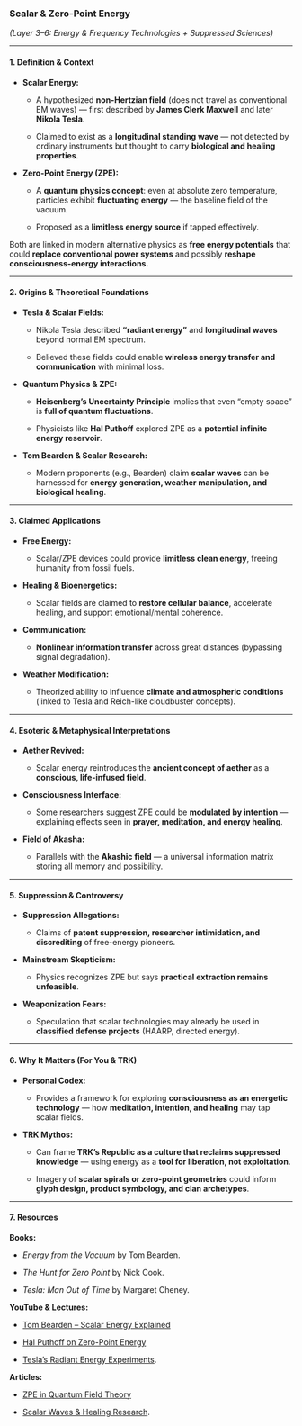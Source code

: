 ### **Scalar & Zero-Point Energy**

_(Layer 3–6: Energy & Frequency Technologies + Suppressed Sciences)_

---

#### **1. Definition & Context**

- **Scalar Energy:**
    
    - A hypothesized **non-Hertzian field** (does not travel as conventional EM waves) — first described by **James Clerk Maxwell** and later **Nikola Tesla**.
        
    - Claimed to exist as a **longitudinal standing wave** — not detected by ordinary instruments but thought to carry **biological and healing properties**.
        
- **Zero-Point Energy (ZPE):**
    
    - A **quantum physics concept**: even at absolute zero temperature, particles exhibit **fluctuating energy** — the baseline field of the vacuum.
        
    - Proposed as a **limitless energy source** if tapped effectively.
        

Both are linked in modern alternative physics as **free energy potentials** that could **replace conventional power systems** and possibly **reshape consciousness-energy interactions.**

---

#### **2. Origins & Theoretical Foundations**

- **Tesla & Scalar Fields:**
    
    - Nikola Tesla described **“radiant energy”** and **longitudinal waves** beyond normal EM spectrum.
        
    - Believed these fields could enable **wireless energy transfer and communication** with minimal loss.
        
- **Quantum Physics & ZPE:**
    
    - **Heisenberg’s Uncertainty Principle** implies that even “empty space” is **full of quantum fluctuations**.
        
    - Physicists like **Hal Puthoff** explored ZPE as a **potential infinite energy reservoir**.
        
- **Tom Bearden & Scalar Research:**
    
    - Modern proponents (e.g., Bearden) claim **scalar waves** can be harnessed for **energy generation, weather manipulation, and biological healing**.
        

---

#### **3. Claimed Applications**

- **Free Energy:**
    
    - Scalar/ZPE devices could provide **limitless clean energy**, freeing humanity from fossil fuels.
        
- **Healing & Bioenergetics:**
    
    - Scalar fields are claimed to **restore cellular balance**, accelerate healing, and support emotional/mental coherence.
        
- **Communication:**
    
    - **Nonlinear information transfer** across great distances (bypassing signal degradation).
        
- **Weather Modification:**
    
    - Theorized ability to influence **climate and atmospheric conditions** (linked to Tesla and Reich-like cloudbuster concepts).
        

---

#### **4. Esoteric & Metaphysical Interpretations**

- **Aether Revived:**
    
    - Scalar energy reintroduces the **ancient concept of aether** as a **conscious, life-infused field**.
        
- **Consciousness Interface:**
    
    - Some researchers suggest ZPE could be **modulated by intention** — explaining effects seen in **prayer, meditation, and energy healing**.
        
- **Field of Akasha:**
    
    - Parallels with the **Akashic field** — a universal information matrix storing all memory and possibility.
        

---

#### **5. Suppression & Controversy**

- **Suppression Allegations:**
    
    - Claims of **patent suppression, researcher intimidation, and discrediting** of free-energy pioneers.
        
- **Mainstream Skepticism:**
    
    - Physics recognizes ZPE but says **practical extraction remains unfeasible**.
        
- **Weaponization Fears:**
    
    - Speculation that scalar technologies may already be used in **classified defense projects** (HAARP, directed energy).
        

---

#### **6. Why It Matters (For You & TRK)**

- **Personal Codex:**
    
    - Provides a framework for exploring **consciousness as an energetic technology** — how **meditation, intention, and healing** may tap scalar fields.
        
- **TRK Mythos:**
    
    - Can frame **TRK’s Republic as a culture that reclaims suppressed knowledge** — using energy as a **tool for liberation, not exploitation**.
        
    - Imagery of **scalar spirals or zero-point geometries** could inform **glyph design, product symbology, and clan archetypes**.
        

---

#### **7. Resources**

**Books:**

- _Energy from the Vacuum_ by Tom Bearden.
    
- _The Hunt for Zero Point_ by Nick Cook.
    
- _Tesla: Man Out of Time_ by Margaret Cheney.
    

**YouTube & Lectures:**

- [Tom Bearden – Scalar Energy Explained](https://www.youtube.com/watch?v=8Hxx8mgGpVY)
    
- [Hal Puthoff on Zero-Point Energy](https://www.youtube.com/watch?v=Xb9kQmyKzTo)
    
- [Tesla’s Radiant Energy Experiments](https://www.youtube.com/watch?v=hm6S2nF6M1g).
    

**Articles:**

- [ZPE in Quantum Field Theory](https://www.sciencedirect.com/topics/physics-and-astronomy/zero-point-energy)
    
- [Scalar Waves & Healing Research](https://www.researchgate.net/publication/334601061).